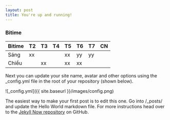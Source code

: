 ```yaml
---
layout: post
title: You're up and running!
---
```


### Bitime

Bitime | T2 | T3 | T4 | T5 | T6 | T7 | CN               
------ | -- | -- | -- | -- | -- | -- | --
Sáng   | xx |    |    | xx | yy | yy |   
Chiều  |    | xx |    | xx | xx |    |   

Next you can update your site name, avatar and other options using the _config.yml file in the root of your repository (shown below).

![_config.yml]({{ site.baseurl }}/images/config.png)

The easiest way to make your first post is to edit this one. Go into /_posts/ and update the Hello World markdown file. For more instructions head over to the [Jekyll Now repository](https://github.com/barryclark/jekyll-now) on GitHub.